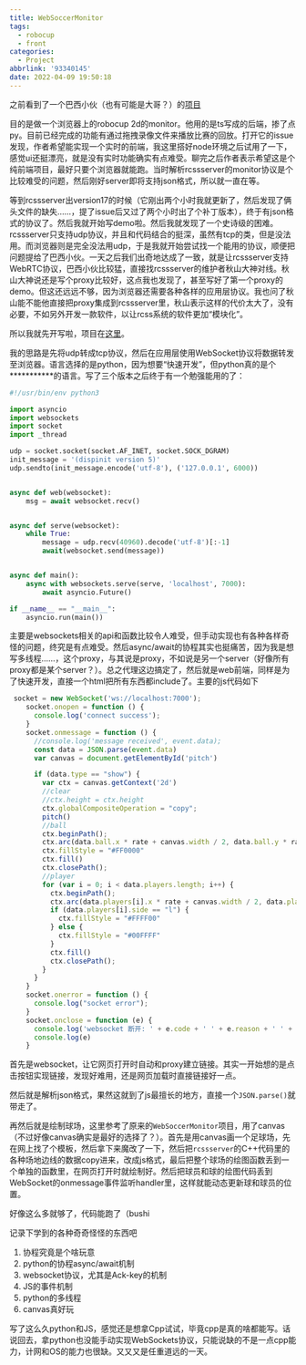 ```yaml
---
title: WebSoccerMonitor
tags:
  - robocup
  - front
categories:
  - Project
abbrlink: '93340145'
date: 2022-04-09 19:50:18
---
```


之前看到了一个巴西小伙（也有可能是大哥？）的[项目](https://github.com/robocin/WebSoccerMonitor)

目的是做一个浏览器上的robocup 2d的monitor。他用的是ts写成的后端，掺了点py。目前已经完成的功能有通过拖拽录像文件来播放比赛的回放。打开它的issue发现，作者希望能实现一个实时的前端，我这里搭好node环境之后试用了一下，感觉ui还挺漂亮，就是没有实时功能确实有点难受。聊完之后作者表示希望这是个纯前端项目，最好只要个浏览器就能跑。当时解析rcssserver的monitor协议是个比较难受的问题，然后刚好server即将支持json格式，所以就一直在等。

等到rcssserver出version17的时候（它刚出两个小时我就更新了，然后发现了俩头文件的缺失……，提了issue后又过了两个小时出了个补丁版本），终于有json格式的协议了。然后我就开始写demo啦。然后我就发现了一个史诗级的困难。rcssserver只支持udp协议，并且和代码结合的挺深，虽然有tcp的类，但是没法用。而浏览器则是完全没法用udp，于是我就开始尝试找一个能用的协议，顺便把问题提给了巴西小伙。一天之后我们出奇地达成了一致，就是让rcssserver支持WebRTC协议，巴西小伙比较猛，直接找rcssserver的维护者秋山大神对线。秋山大神说还是写个proxy比较好，这点我也发现了，甚至写好了第一个proxy的demo。但这还远远不够，因为浏览器还需要各种各样的应用层协议。我也问了秋山能不能他直接把proxy集成到rcssserver里，秋山表示这样的代价太大了，没有必要，不如另外开发一款软件，以让rcss系统的软件更加“模块化”。

所以我就先开写啦，项目在[这里](https://github.com/kawhicurry/WebSoccerMonitor-plain)。

我的思路是先将udp转成tcp协议，然后在应用层使用WebSocket协议将数据转发至浏览器。语言选择的是python，因为想要“快速开发”，但python真的是个***********的语言。写了三个版本之后终于有一个勉强能用的了：
```python
#!/usr/bin/env python3

import asyncio
import websockets
import socket
import _thread

udp = socket.socket(socket.AF_INET, socket.SOCK_DGRAM)
init_message = '(dispinit version 5)'
udp.sendto(init_message.encode('utf-8'), ('127.0.0.1', 6000))


async def web(websocket):
    msg = await websocket.recv()


async def serve(websocket):
    while True:
        message = udp.recv(40960).decode('utf-8')[:-1]
        await(websocket.send(message))


async def main():
    async with websockets.serve(serve, 'localhost', 7000):
        await asyncio.Future()

if __name__ == "__main__":
    asyncio.run(main())
```

主要是websockets相关的api和函数比较令人难受，但手动实现也有各种各样奇怪的问题，终究是有点难受。然后async/await的协程其实也挺痛苦，因为我是想写多线程……，这个proxy，与其说是proxy，不如说是另一个server（好像所有proxy都是某个server？）。总之代理这边搞定了，然后就是web前端，同样是为了快速开发，直接一个html把所有东西都include了。主要的js代码如下
```javascript
 socket = new WebSocket('ws://localhost:7000');
    socket.onopen = function () {
      console.log('connect success');
    }
    socket.onmessage = function () {
      //console.log('message received', event.data);
      const data = JSON.parse(event.data)
      var canvas = document.getElementById('pitch')

      if (data.type == "show") {
        var ctx = canvas.getContext('2d')
        //clear
        //ctx.height = ctx.height
        ctx.globalCompositeOperation = "copy";
        pitch()
        //ball
        ctx.beginPath();
        ctx.arc(data.ball.x * rate + canvas.width / 2, data.ball.y * rate + canvas.height / 2, BALL_SIZE, 0, 2 * Math.PI, true);
        ctx.fillStyle = "#FF0000"
        ctx.fill()
        ctx.closePath();
        //player
        for (var i = 0; i < data.players.length; i++) {
          ctx.beginPath();
          ctx.arc(data.players[i].x * rate + canvas.width / 2, data.players[i].y * rate + canvas.height / 2, PLAYER_WIDGET_SIZE, 0, 2 * Math.PI, true)
          if (data.players[i].side == "l") {
            ctx.fillStyle = "#FFFF00"
          } else {
            ctx.fillStyle = "#00FFFF"
          }
          ctx.fill()
          ctx.closePath();
        }
      }
    }
    socket.onerror = function () {
      console.log("socket error");
    }
    socket.onclose = function (e) {
      console.log('websocket 断开: ' + e.code + ' ' + e.reason + ' ' + e.wasClean)
      console.log(e)
    }
```

首先是websocket，让它网页打开时自动和proxy建立链接。其实一开始想的是点击按钮实现链接，发现好难用，还是网页加载时直接链接好一点。

然后就是解析json格式，果然这就到了js最擅长的地方，直接一个`JSON.parse()`就带走了。

再然后就是绘制球场，这里参考了原来的`WebSoccerMonitor`项目，用了canvas（不过好像canvas确实是最好的选择了？）。首先是用canvas画一个足球场，先在网上找了个模板，然后拿下来魔改了一下，然后把`rcssserver`的C++代码里的各种场地边线的数据copy进来，改成js格式，最后把整个球场的绘图函数丢到一个单独的函数里，在网页打开时就绘制好。然后把球员和球的绘图代码丢到WebSocket的onmessage事件监听handler里，这样就能动态更新球和球员的位置。

好像这么多就够了，代码能跑了（bushi

记录下学到的各种奇奇怪怪的东西吧
1. 协程究竟是个啥玩意
2. python的协程async/await机制
3. websocket协议，尤其是Ack-key的机制
4. JS的事件机制
5. python的多线程
6. canvas真好玩

写了这么久python和JS，感觉还是想拿Cpp试试，毕竟cpp是真的啥都能写。话说回去，拿python也没能手动实现WebSockets协议，只能说缺的不是一点cpp能力，计网和OS的能力也很缺。又又又是任重道远的一天。
